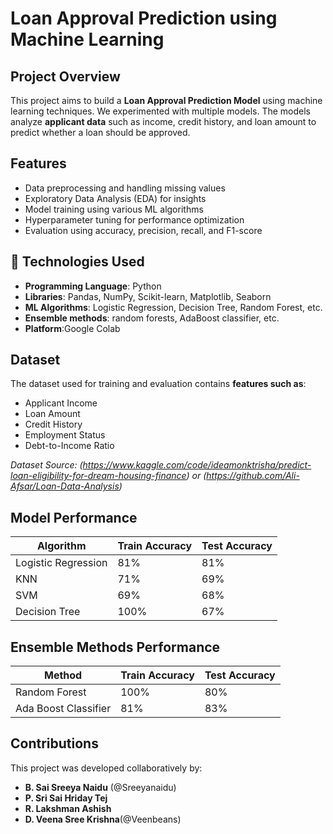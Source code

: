 # Loan Approval Prediction using Machine Learning

## Project Overview
This project aims to build a **Loan Approval Prediction Model** using machine learning techniques. We experimented with multiple models. The models analyze **applicant data** such as income, credit history, and loan amount to predict whether a loan should be approved.

## Features
- Data preprocessing and handling missing values  
- Exploratory Data Analysis (EDA) for insights  
- Model training using various ML algorithms  
- Hyperparameter tuning for performance optimization  
- Evaluation using accuracy, precision, recall, and F1-score  

## 🔧 Technologies Used
- **Programming Language**: Python  
- **Libraries**: Pandas, NumPy, Scikit-learn, Matplotlib, Seaborn  
- **ML Algorithms**: Logistic Regression, Decision Tree, Random Forest, etc.
- **Ensemble methods**: random forests, AdaBoost classifier, etc. 
- **Platform**:Google Colab  

## Dataset
The dataset used for training and evaluation contains **features such as**:
- Applicant Income  
- Loan Amount  
- Credit History  
- Employment Status  
- Debt-to-Income Ratio  

*Dataset Source: (https://www.kaggle.com/code/ideamonktrisha/predict-loan-eligibility-for-dream-housing-finance)*
*or*
*(https://github.com/Ali-Afsar/Loan-Data-Analysis)*

## Model Performance
| Algorithm          | Train Accuracy | Test Accuracy |
|--------------------|----------|-----------|
| Logistic Regression | 81% | 81% |
| KNN      | 71% | 69% |
| SVM      | 69% | 68% |
| Decision Tree      | 100% | 67% |


## Ensemble Methods Performance

| Method          | Train Accuracy | Test Accuracy |
|--------------------|----------|-----------|
| Random Forest      |100% | 80% |
| Ada Boost Classifier      | 81% | 83% |


   
## Contributions  
This project was developed collaboratively by:  
- **B. Sai Sreeya Naidu** (@Sreeyanaidu)  
- **P. Sri Sai Hriday Tej**
- **R. Lakshman Ashish**
- **D. Veena Sree Krishna**(@Veenbeans)
